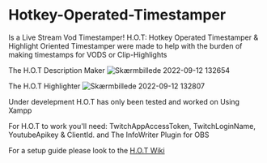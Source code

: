 # Hotkey-Operated-Timestamper

Is a Live Stream Vod Timestamper! 
H.O.T: Hotkey Operated Timestamper & Highlight Oriented Timestamper were made to help with the burden of making timestamps for VODS or Clip-Highlights 

The H.O.T Description Maker
![Skærmbillede 2022-09-12 132654](https://user-images.githubusercontent.com/109081987/189642151-b2b8acac-aed9-4f45-85db-66cf7b60f087.png)

The H.O.T Highlighter
![Skærmbillede 2022-09-12 132807](https://user-images.githubusercontent.com/109081987/189642371-f4fae3bf-ed3b-4949-b144-2bcd2969120f.png)

Under develepment H.O.T has only been tested and worked on Using Xampp

For H.O.T to work you'll need: TwitchAppAccessToken, TwitchLoginName, YoutubeApikey & ClientId. and The InfoWriter Plugin for OBS

For a setup guide please look to the [H.O.T Wiki](https://github.com/Grat10borg/Hotkey-Operated-Timestamper/wiki)
